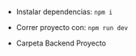 
- Instalar dependencias:
  `npm i`
- Correr proyecto con:
  `npm run dev`

- Carpeta Backend Proyecto
